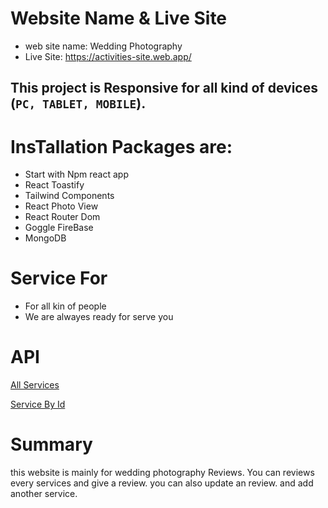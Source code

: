 

# Website Name & Live Site
- web site name: Wedding Photography
-  Live Site: https://activities-site.web.app/

## This project is Responsive for all kind of devices (`PC, TABLET, MOBILE`).


# InsTallation Packages are: 
- Start with Npm react app
- React Toastify
- Tailwind Components
- React Photo View
- React Router Dom
- Goggle FireBase
- MongoDB

# Service For

- For all kin of people
- We are alwayes ready for serve you


# API

 [All Services](http://localhost:5000/services)

 [ Service By Id](http://localhost:5000/services/${id})



# Summary
this website is mainly for wedding photography Reviews. You can reviews every services and
give a review. you can also update an review. and add another service.


